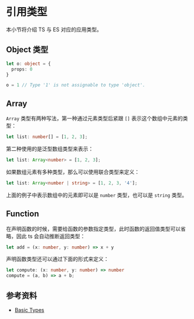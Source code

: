 # 引用类型

本小节将介绍 TS 与 ES 对应的应用类型。

## Object 类型

```ts
let o: object = {
  props: 0
}

o = 1 // Type '1' is not assignable to type 'object'.
```

## Array

`Array` 类型有两种写法，第一种通过元素类型后紧跟 `[]` 表示这个数组中元素的类型：

```ts
let list: number[] = [1, 2, 3];
```

第二种使用的是泛型数组类型来表示：

```ts
let list: Array<number> = [1, 2, 3];
```

如果数组元素有多种类型，那么可以使用联合类型来定义：

```ts
let list: Array<number | string> = [1, 2, 3, '4'];
```

上面的例子中表示数组中的元素即可以是 `number` 类型，也可以是 `string` 类型。

## Function

在声明函数的时候，需要给函数的参数指定类型，此时函数的返回值类型可以省略，因此 ts 会自动推断返回类型：

```ts
let add = (x: number, y: number) => x + y
```

声明函数类型还可以通过下面的形式来定义：

```ts
let compute: (x: number, y: number) => number
compute = (a, b) => a + b;
```

## 参考资料

- [Basic Types](http://www.typescriptlang.org/docs/handbook/basic-types.html)
